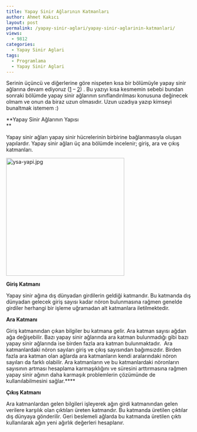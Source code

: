 ```yaml
---
title: Yapay Sinir Ağlarının Katmanları
author: Ahmet Kakıcı
layout: post
permalink: /yapay-sinir-aglari/yapay-sinir-aglarinin-katmanlari/
views:
  - 9812
categories:
  - Yapay Sinir Aglari
tags:
  - Programlama
  - Yapay Sinir Aglari
---
```

Serinin üçüncü ve diğerlerine göre nispeten kısa bir bölümüyle yapay sinir ağlarına devam ediyoruz (<a href="http://www.ahmetkakici.com/yazilim/yapay-sinir-aglarina-giris/" target="_blank">1</a> &#8211; <a href="http://www.ahmetkakici.com/yapay-sinir-aglari/yapay-sinir-aglarinin-mimarisi-ve-yapi-elemanlari/" target="_blank">2</a>) . Bu yazıyı kısa kesmemin sebebi bundan sonraki bölümde yapay sinir ağlarının sınıflandırılması konusuna değinecek olmam ve onun da biraz uzun olmasıdır. Uzun uzadıya yazıp kimseyi bunaltmak istemem :)

**Yapay Sinir Ağlarının Yapısı  
**

Yapay sinir ağları yapay sinir hücrelerinin birbirine bağlanmasıyla oluşan yapılardır. Yapay sinir ağları üç ana bölümde incelenir; giriş, ara ve çıkış katmanları. <!--more-->

<div class="ngg-gallery-singlepic-image ngg-center" style="max-width: 320px">
  <a href="http://www.ahmetkakici.com/wp-content/uploads/2009/02/ysa/ysa-yapi.jpg"
		     title=""
             data-src="http://www.ahmetkakici.com/wp-content/uploads/2009/02/ysa/ysa-yapi.jpg"
             data-thumbnail="http://www.ahmetkakici.com/wp-content/uploads/2009/02/ysa/thumbs/thumbs_ysa-yapi.jpg"
             data-image-id="74"
             data-title="ysa-yapi.jpg"
             data-description=""
             target='_self'
             class="thickbox" rel="b9dab0aa6fb5ba79085879e2876b0b15"> <img class="ngg-singlepic"
             src="http://www.ahmetkakici.com/wp-content/uploads/2009/02/ysa/dynamic/ysa-yapi-nggid0274-ngg0dyn-320x240x100-00f0w010c010r110f110r010t010.jpg"
             alt="ysa-yapi.jpg"
             title="ysa-yapi.jpg"
              width="320" /> </a>
</div>

<span></span> 

**Giriş Katmanı**

Yapay sinir ağına dış dünyadan girdilerin geldiği katmandır. Bu katmanda dış dünyadan gelecek giriş sayısı kadar nöron bulunmasına rağmen genelde girdiler herhangi bir işleme uğramadan alt katmanlara iletilmektedir.

**Ara Katmanı**

Giriş katmanından çıkan bilgiler bu katmana gelir. Ara katman sayısı ağdan ağa değişebilir. Bazı yapay sinir ağlarında ara katman bulunmadığı gibi bazı yapay sinir ağlarında ise birden fazla ara katman bulunmaktadır.  Ara katmanlardaki nöron sayıları giriş ve çıkış sayısından bağımsızdır. Birden fazla ara katman olan ağlarda ara katmanların kendi aralarındaki nöron sayıları da farklı olabilir. Ara katmanların ve bu katmanlardaki nöronların sayısının artması hesaplama karmaşıklığını ve süresini arttırmasına rağmen yapay sinir ağının daha karmaşık problemlerin çözümünde de kullanılabilmesini sağlar.****

**Çıkış Katmanı**

Ara katmanlardan gelen bilgileri işleyerek ağın girdi katmanından gelen verilere karşılık olan çıktıları üreten katmandır. Bu katmanda üretilen çıktılar dış dünyaya gönderilir. Geri beslemeli ağlarda bu katmanda üretilen çıktı kullanılarak ağın yeni ağırlık değerleri hesaplanır.